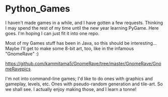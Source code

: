 # Python_Games

I haven't made games in a while, and I have gotten a few requests. 
Thinking I may spend the rest of my time until the new year learning PyGame.
Here goes. I'm hoping I can just fit it into one repo.

Most of my Games stuff has been in Java, so this should be interesting...
Maybe I'll get to make some 8-bit art, too, like in the infamous "GnomeRave" :)

https://github.com/kammitama5/GnomeRave/tree/master/GnomeRave/GnomeRavepics

I'm not into command-line games; I'd like to do ones with graphics and gameplay, levels, etc.
Ones with pseudo-random generation and tile-art. So we shall see. 
I actually enjoy making those, and I learn a tonne!
